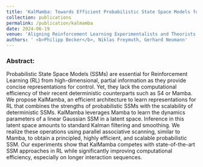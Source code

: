 ```yaml
---
title: 'KalMamba: Towards Efficient Probabilistic State Space Models for RL under Uncertainty'
collection: publications
permalink: /publication/kalmamba
date: 2024-06-19
venue: 'Aligning Reinforcement Learning Experimentalists and Theorists Workshop @ ICML; Next Generation of Sequence Modeling Architectures Workshop @ ICML; Training Agents with Foundation Models @ RLC'
authors: ' <b>Philipp Becker</b>, Niklas Freymuth, Gerhard Neumann'
---
```


<p>
<h3> Abstract: </h3>
Probabilistic State Space Models (SSMs) are essential for Reinforcement Learning (RL) from high-dimensional, partial information as they provide concise representations for control. Yet, they lack the computational efficiency of their recent deterministic counterparts such as S4 or Mamba. We propose KalMamba, an efficient architecture to learn representations for RL that combines the strengths of probabilistic SSMs with the scalability of deterministic SSMs. KalMamba leverages Mamba to learn the dynamics parameters of a linear Gaussian SSM in a latent space. Inference in this latent space amounts to standard Kalman filtering and smoothing. We realize these operations using parallel associative scanning, similar to Mamba, to obtain a principled, highly efficient, and scalable probabilistic SSM. Our experiments show that KalMamba competes with state-of-the-art SSM approaches in RL while significantly improving computational efficiency, especially on longer interaction sequences.
</p>